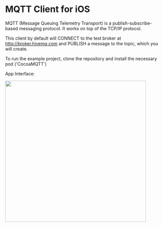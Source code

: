 # MQTT Client for iOS

MQTT (Message Queuing Telemetry Transport) is a publish-subscribe-based messaging protocol. It works on top of the TCP/IP protocol.

This client by default will CONNECT to the test broker at http://broker.hivemq.com and PUBLISH a message to the topic, which you will create. 

To run the example project, clone the repository and install the necessary pod ('CocoaMQTT')

App Interface:

<img src="https://user-images.githubusercontent.com/12527666/42570118-84e82a10-851b-11e8-8d36-ba42910ca370.png" width="450">

